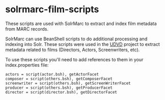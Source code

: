 # solrmarc-film-scripts
These scripts are used with SolrMarc to extract and index film metadata from MARC records.

SolrMarc can use BeanShell scripts to do additional processing and indexing into Solr. These scripts were used in the [UDVD](https://github.com/UMiamiLibraries/UDVD) project to extract metadata related to films (Directors, Actors, Screenwriters, etc). 

To use these scripts you'll need to add references to them in your index.properties file:
  
    actors = script(actor.bsh), getActorFacet
    composer = script(others.bsh), getComposerFacet
    screenwriter = script(others.bsh), getScreenWriterFacet
    producer = script(others.bsh), getProducerFacet
    director = script(director.bsh), getDirectorFacet

